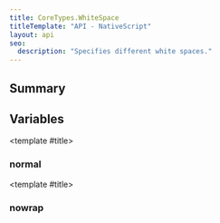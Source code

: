```yaml
---
title: CoreTypes.WhiteSpace
titleTemplate: "API - NativeScript"
layout: api
seo:
  description: "Specifies different white spaces."
---
```


<!-- This page is auto generated, do not edit manually. -->
<!-- Run "yarn generate:api-docs" to regenerate -->

<script setup lang="ts">
  import { provide } from "vue";
  import API_DATA from "./CoreTypes-WhiteSpace.data.json";
  
  provide('API_DATA', API_DATA);
</script>

<APIRefHierarchy v-once />

<APIRefComment commentBase64="eyJibG9ja1RhZ3MiOltdLCJtb2RpZmllclRhZ3MiOnt9LCJzdW1tYXJ5IjpbeyJraW5kIjoidGV4dCIsInRleHQiOiJTcGVjaWZpZXMgZGlmZmVyZW50IHdoaXRlIHNwYWNlcy4ifV19" v-once />

## <Heading ignore>Summary</Heading>

<APIRefSummary v-once />

## Variables

<div class="isConst">

<APIRef for="2717" v-once>

<template #title>

### normal

</template>

</APIRef>

</div>

<div class="isConst">

<APIRef for="2718" v-once>

<template #title>

### nowrap

</template>

</APIRef>

</div>
